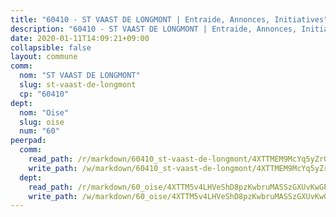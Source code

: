 ```yaml
---
title: "60410 - ST VAAST DE LONGMONT | Entraide, Annonces, Initiatives"
description: "60410 - ST VAAST DE LONGMONT | Entraide, Annonces, Initiatives"
date: 2020-01-11T14:09:21+09:00
collapsible: false
layout: commune
comm:
  nom: "ST VAAST DE LONGMONT"
  slug: st-vaast-de-longmont
  cp: "60410"
dept:
  nom: "Oise"
  slug: oise
  num: "60"
peerpad:
  comm:
    read_path: /r/markdown/60410_st-vaast-de-longmont/4XTTMEM9McYq5yZrQM5uXKGBwgatr2LtttMNZiAeye2Ub31Cb
    write_path: /w/markdown/60410_st-vaast-de-longmont/4XTTMEM9McYq5yZrQM5uXKGBwgatr2LtttMNZiAeye2Ub31Cb-K3TgUjz1kSL1nZ9C3jPE1TzSaJjSoqZ2TUoLbeG8C89n4dAqNihh8zXPWcuqyjufVyWdWVoW4MjMZNeBPS3U8abdFzQDNyygiAj7731CtTCFpVrsj1xUJBSzFZzT4DAbmLyCZU31
  dept:
    read_path: /r/markdown/60_oise/4XTTM5v4LHVeShD8pzKwbruMASSzGXUvKwGPyPNR6Aq6aruGY
    write_path: /w/markdown/60_oise/4XTTM5v4LHVeShD8pzKwbruMASSzGXUvKwGPyPNR6Aq6aruGY-K3TgTfEPmBuMGxs3WizC7aafmuSUvuvwsE7nM986pS4fEczEhokrfL1mXNtU722XatpEcDhfhLf5xd24JkCKBD4DcQHeF5CYjEkAVzDN3PuQerZfYGZ5zy2XFcJNh2Z1pYjLoQTn
---
```


